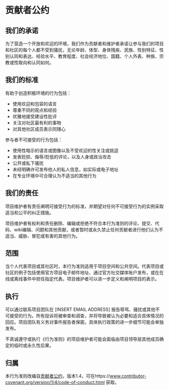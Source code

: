 # 贡献者公约

## 我们的承诺

为了营造一个开放和欢迎的环境，我们作为贡献者和维护者承诺让参与我们的项目和社区的每个人都不受到骚扰，无论年龄、体型、身体残疾、民族、性别特征、性别认同和表达、经验水平、教育程度、社会经济地位、国籍、个人外表、种族、宗教或性取向和认同如何。

## 我们的标准

有助于创造积极环境的行为包括：

* 使用欢迎和包容的语言
* 尊重不同的观点和经验
* 优雅地接受建设性批评
* 关注对社区最有利的事物
* 对其他社区成员表示同理心

参与者不可接受的行为包括：

* 使用性暗示的语言或图像以及不受欢迎的性关注或挑逗
* 发表贬损、侮辱/贬低的评论，以及人身或政治攻击
* 公开或私下骚扰
* 未经明确许可发布他人的私人信息，如实际或电子地址
* 在专业环境中可合理认为不适当的其他行为

## 我们的责任

项目维护者有责任阐明可接受行为的标准，并期望对任何不可接受行为的实例采取适当和公平的纠正措施。

项目维护者有权利和责任删除、编辑或拒绝不符合本行为准则的评论、提交、代码、wiki编辑、问题和其他贡献，或者暂时或永久禁止任何贡献者进行他们认为不适当、威胁、冒犯或有害的其他行为。

## 范围

当个人代表项目或其社区时，本行为准则适用于项目空间和公共空间。代表项目或社区的例子包括使用官方项目电子邮件地址、通过官方社交媒体账户发布，或在在线或离线事件中担任指定代表。项目维护者可以进一步定义和阐明项目的表示。

## 执行

可以通过联系项目团队在 [INSERT EMAIL ADDRESS] 报告辱骂、骚扰或其他不可接受的行为。所有投诉将被审查和调查，并将导致被认为必要和适合具体情况的回应。项目团队有义务对事件报告者保密。具体执行政策的进一步细节可能会单独发布。

不真诚遵守或执行《行为准则》的项目维护者可能会面临由项目领导层其他成员确定的临时或永久性后果。

## 归属

本行为准则改编自[贡献者公约](https://www.contributor-covenant.org)，版本1.4，可在https://www.contributor-covenant.org/version/1/4/code-of-conduct.html 获取。 